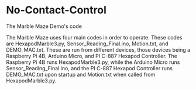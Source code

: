 # No-Contact-Control
The Marble Maze Demo's code

The Marble Maze uses four main codes in order to operate. These codes are HexapodMarble3.py, Sensor_Reading_Final.ino, Motion.txt, and DEMO_MAC.txt. These are run from different devices, those devices being a Raspberry Pi 4B, Arduino Micro, and PI C-887 Hexapod Controller. The Raspberry Pi 4B runs HexapodMarble3.py, while the Arduino Micro runs Sensor_Reading_Final.ino, and the PI C-887 Hexapod Controller runs DEMO_MAC.txt upon startup and Motion.txt when called from HexapodMarble3.py.

